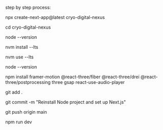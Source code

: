 step by step process:

npx create-next-app@latest cryo-digital-nexus

cd cryo-digital-nexus

node --version

nvm install --lts

nvm use --lts

node --version

npm install framer-motion @react-three/fiber @react-three/drei @react-three/postprocessing three gsap react-use-audio-player

git add .

git commit -m "Reinstall Node project and set up Next.js"

git push origin main

npm run dev

